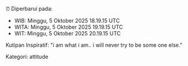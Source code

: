 ⏰ Diperbarui pada:
- WIB: Minggu, 5 Oktober 2025 18.19.15 UTC
- WITA: Minggu, 5 Oktober 2025 19.19.15 UTC
- WIT: Minggu, 5 Oktober 2025 20.19.15 UTC

Kutipan Inspiratif:
"i am what i am.. i will never try to be some one else."


Kategori: attitude

